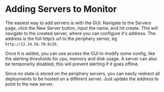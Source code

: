 # Adding Servers to Monitor

The easiest way to add servers is with the GUI. 
Navigate to the Servers page, click the New Server button, input the name, and hit create.
This will navigate to the created server, where you can configure it's address.
The address is the full http/s url to the periphery server, eg `http://12.34.56.78:8120`.

Once it is added, you can use access the GUI to modify some config, like the alerting thresholds for cpu, memory and disk usage. A server can also be temporarily disabled, this will prevent alerting if it goes offline.

Since no state is stored on the periphery servers, you can easily redirect all deployments to be hosted on a different server. Just update the address to point to the new server.